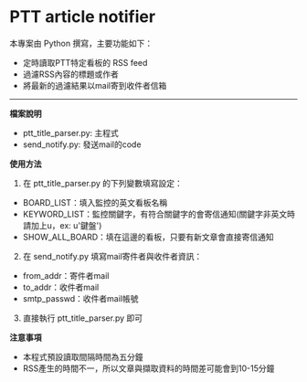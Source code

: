 PTT article notifier
===================
本專案由 Python 撰寫，主要功能如下：  
- 定時讀取PTT特定看板的 RSS feed  
- 過濾RSS內容的標題或作者  
- 將最新的過濾結果以mail寄到收件者信箱  

--------
**檔案說明**  
- ptt_title_parser.py: 主程式
- send_notify.py: 發送mail的code  

**使用方法**

1. 在 ptt_title_parser.py 的下列變數填寫設定：  
  - BOARD_LIST：填入監控的英文看板名稱  
  - KEYWORD_LIST：監控關鍵字，有符合關鍵字的會寄信通知(關鍵字非英文時請加上u，ex: u'鍵盤')  
  - SHOW_ALL_BOARD：填在這邊的看板，只要有新文章會直接寄信通知  

2. 在 send_notify.py 填寫mail寄件者與收件者資訊：  
  - from_addr：寄件者mail  
  - to_addr：收件者mail  
  - smtp_passwd：收件者mail帳號  

3. 直接執行 ptt_title_parser.py 即可  
  

**注意事項**  
- 本程式預設讀取間隔時間為五分鐘
- RSS產生的時間不一，所以文章與擷取資料的時間差可能會到10-15分鐘
